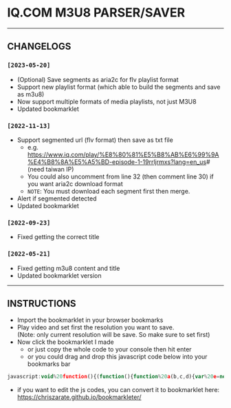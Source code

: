# IQ.COM M3U8 PARSER/SAVER

---

## CHANGELOGS

### `[2023-05-20]`

- (Optional) Save segments as aria2c for flv playlist format
- Support new playlist format (which able to build the segments and save as m3u8)
- Now support multiple formats of media playlists, not just M3U8
- Updated bookmarklet

### `[2022-11-13]`

- Support segmented url (flv format) then save as txt file
  - e.g. <https://www.iq.com/play/%E8%80%81%E5%B8%AB%E6%99%9A%E4%B8%8A%E5%A5%BD-episode-1-19rrljrmxs?lang=en_us># (need taiwan IP)
  - You could also uncomment from line 32 (then comment line 30) if you want aria2c download format
  - `NOTE`: You must download each segment first then merge.
- Alert if segmented detected
- Updated bookmarklet

### `[2022-09-23]`

- Fixed getting the correct title

### `[2022-05-21]`

- Fixed getting m3u8 content and title
- Updated bookmarklet version

---

## INSTRUCTIONS

- Import the bookmarklet in your browser bookmarks
- Play video and set first the resolution you want to save.  
(Note: only current resolution will be save. So make sure to set first)
- Now click the bookmarklet I made
  - or just copy the whole code to your console then hit enter 
  - or you could drag and drop this javascript code below into your bookmarks bar

```javascript
javascript:void%20function(){(function(){function%20a(b,c,d){var%20e=new%20Blob([b],{type:%22text/plain%22});let%20f=document.createElement(%22a%22);f.href=URL.createObjectURL(e),f.download=`${c}.${d}`,f.style.display=%22none%22,f.click()}function%20b(){var%20a=document.getElementsByClassName(%22intl-play-title%22)[0].outerText,b=a.split(%22\n%22),c=b[0];if(a.toLowerCase().includes(%22episode%22)){var%20d=a.match(/episode.[0-9]{1,3}/gi);null!=d%26%26(c+=d[0])}return%20c}function%20c(a){var%20b=Math.log,c=0|b(a)/b(1e3);return+(a/Math.pow(1e3,c)).toFixed(2)+(%22kMGTPEZY%22[c-1]||%22%22)+%22B%22}function%20d(a){return%20a.replaceAll(%22%20%22,%22.%22)}const%20e=playerObject.package.engine.movieinfo.current.vidl;e.forEach(async%20e=%3E{var%20f=e.playlist;if(f){const%20h=d(b()),i=c(e.vsize),j=`${e.realArea.width}x${e.realArea.height}`;var%20g=%22m3u8%22;if(Array.isArray(f)){alert(%22Segmented%20urls%20detected.%20Note:%20You%20should%20download%20each%20segment%20then%20combine%22);const%20a=[],b=await%20Promise.all(f.map(async%20a=%3E{const%20b=a.l;return(await%20fetch(%22https://data.video.iqiyi.com/videos%22+b)).json()}));b.forEach(b=%3E{a.push(b.l)}),g=%22txt%22,f=a.join(%22\n%22)}a(f,`${h}${j}-[${i}]`,g)}})})()}();
```

- if you want to edit the js codes, you can convert it to bookmarklet here: <https://chriszarate.github.io/bookmarkleter/>
